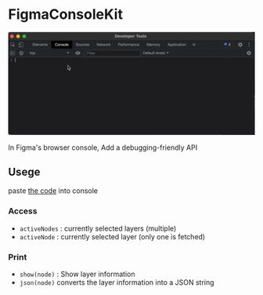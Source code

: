 # FigmaConsoleKit 

![](shot.gif)

In Figma's browser console, Add a debugging-friendly API


## Usege

paste [the code](dist/FigmaConsoleKit.js) into console


### Access
 - `activeNodes` : currently selected layers (multiple)
 - `activeNode` : currently selected layer (only one is fetched)


### Print

- `show(node)` : Show layer information
- `json(node)` converts the layer information into a JSON string